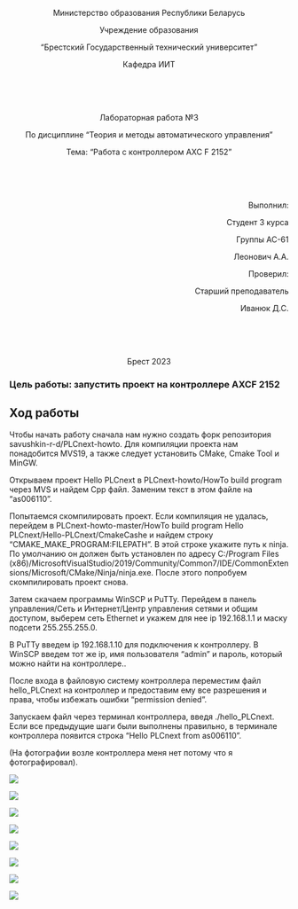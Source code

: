<p align="center"> Министерство образования Республики Беларусь</p>
<p align="center">Учреждение образования</p>
<p align="center">“Брестский Государственный технический университет”</p>
<p align="center">Кафедра ИИТ</p>
<br><br><br>
<p align="center">Лабораторная работа №3</p>
<p align="center">По дисциплине “Теория и методы автоматического управления”</p>
<p align="center">Тема: “Работа с контроллером AXC F 2152”</p>
<br><br><br>
<p align="right">Выполнил:</p>
<p align="right">Студент 3 курса</p>
<p align="right">Группы АС-61</p>
<p align="right">Леонович А.А.</p>
<p align="right">Проверил:</p>
<p align="right">Старший преподаватель</p>
<p align="right">Иванюк Д.С.</p>
<br><br><br>
<p align="center">Брест 2023</p>


### Цель работы: запустить проект на контроллере AXCF 2152
## Ход работы 
Чтобы начать работу cначала нам нужно создать форк репозитория savushkin-r-d/PLCnext-howto. Для компиляции проекта нам понадобится MVS19, а также следует установить CMake, Cmake Tool и MinGW.

Открываем проект Hello PLCnext в PLCnext-howto/HowTo build program через MVS и найдем Cpp файл. Заменим текст в этом файле на “as006110”.

Попытаемся скомпилировать проект. Если компиляция не удалась, перейдем в PLCnext-howto-master/HowTo build program Hello PLCnext/Hello-PLCnext/CmakeCashe и найдем строку “CMAKE_MAKE_PROGRAM:FILEPATH”. В этой строке укажите путь к ninja. По умолчанию он должен быть установлен по адресу C:/Program Files (x86)/MicrosoftVisualStudio/2019/Community/Common7/IDE/CommonExtensions/Microsoft/CMake/Ninja/ninja.exe. После этого попробуем скомпилировать проект снова.

Затем скачаем программы WinSCP и PuTTy. Перейдем в панель управления/Сеть и Интернет/Центр управления сетями и общим доступом, выберем сеть Ethernet и укажем для нее ip 192.168.1.1 и маску подсети 255.255.255.0.

В PuTTy введем ip 192.168.1.10 для подключения к контроллеру. В WinSCP введем тот же ip, имя пользователя “admin” и пароль, который можно найти на контроллере..

После входа в файловую систему контроллера переместим файл hello_PLCnext на контроллер и предоставим ему все разрешения и права, чтобы избежать ошибки “permission denied”.

Запускаем файл через терминал контроллера, введя ./hello_PLCnext. Если все предыдущие шаги были выполнены правильно, в терминале контроллера появится строка “Hello PLCnext from as006110”.

(На фотографии возле контроллера меня нет потому что я фотографировал).

![](../../images/Lab3Result.png)

![](../../images/Work_together.png)

![](../../images/connect.png)

![](../../images/connect2.png)

![](../../images/directory.png)

![](../../images/login.png)

![](../../images/network.png)

![](../../images/settings.png)
